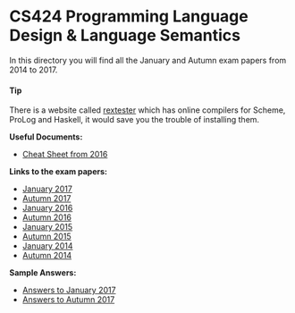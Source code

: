 # CS424 Programming Language Design & Language Semantics

In this directory you will find all the January and Autumn exam papers from 2014 to 2017.

#### Tip
There is a website called [rextester](http://rextester.com/l/scheme_online_compiler) which has online compilers for Scheme, ProLog and Haskell, it would save you the trouble of installing them.

**Useful Documents:**
- [Cheat Sheet from 2016](CS424CheatSheet.pdf)

**Links to the exam papers:**
- [January 2017](./papers/2017-CS424-January.pdf)
- [Autumn 2017](./papers/2017-CS424-Autumn.pdf)
- [January 2016](./papers/2016-CS424-January.pdf)
- [Autumn 2016](./papers/2016-CS424-Autumn.pdf)
- [January 2015](./papers/2015-CS424-January.pdf)
- [Autumn 2015](./papers/2015-CS424-Autumn.pdf)
- [January 2014](./papers/2014-CS424-January.pdf)
- [Autumn 2014](./papers/2014-CS424-Autumn.pdf)

**Sample Answers:**
- [Answers to January 2017](./answers/2017-CS424-January.md)
- [Answers to Autumn 2017](./answers/2017-CS424-autumn.md)
